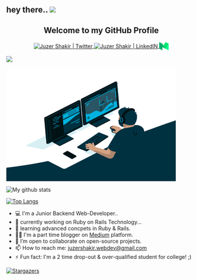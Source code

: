 ## hey there.. <img src="https://media.giphy.com/media/hvRJCLFzcasrR4ia7z/giphy.gif" width="25px"> 

<div align = "center">
  <h2>Welcome to my GitHub Profile</h2>
<a id="social-links" href="https://twitter.com/juzer_shakir" >
  <img align="center" alt="Juzer Shakir | Twitter" width="25px" src="https://raw.githubusercontent.com/peterthehan/peterthehan/master/assets/twitter.svg"/>
</a>

<a id="social-links" href="https://www.linkedin.com/in/juzershakir/">
  <img align="center" alt="Juzer Shakir | LinkedIN" width="25px" src="https://raw.githubusercontent.com/peterthehan/peterthehan/master/assets/linkedin.svg" />
</a>

<a id="social-links" href="https://juzer-shakir.medium.com/">
  <img align="center" alt="Juzer Shakir | Medium" width="25px" src="https://github.com/JuzerShakir/JuzerShakir/blob/main//medium_logo.png" />
</a>
</div>


![](https://visitor-badge.glitch.me/badge?page_id=juzershakir)

<img align="center" src="https://github.com/JuzerShakir/JuzerShakir/blob/main/github_header.gif" height = 300 width = 450/>

![My github stats](https://github-readme-stats.vercel.app/api?username=JuzerShakir&count_private=true&show_icons=true&theme=github_dark&hide_border=1&cache_seconds=1800&include_all_commits=1&custom_title=GitHub-Status)

[![Top Langs](https://github-readme-stats.vercel.app/api/top-langs/?username=JuzerShakir&theme=github_dark&hide_border=1&langs_count=10)](https://github.com/JuzerShakir/github-readme-stats)

<!--
- 💬 Ask me about ...
- 😄 Pronouns: ...
[![Dev.to](https://github-readme-stats.vercel.app/api/pin/?username=thepracticaldev&repo=dev.to)](https://github.com/thepracticaldev/dev.to)

-->

- 💻 I'm a Junior Backend Web-Developer..
- 🔭 currently working on Ruby on Rails Technology...
- 🌱 learning advanced concpets in Ruby & Rails.
- ✍🏻 I'm a part time blogger on [Medium](https://juzer-shakir.medium.com/) platform.
- 👯 I’m open to collaborate on open-source projects.
- 📫 How to reach me: [juzershakir.webdev@gmail.com](mailto:juzershakir.webdev@gmail.com)
- ⚡ Fun fact: I'm a 2 time drop-out & over-qualified student for college! ;)

[![Stargazers](https://reporoster.com/stars/dark/JuzerShakir/JuzerShakir)](https://github.com/JuzerShakir/JuzerShakir/stargazers)
